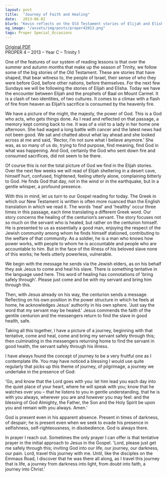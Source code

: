 ```yaml
---
layout: post
title:  "Journey of Faith and Healing"
date:   2013-06-02
blurb: "Kevin reflects on the Old Testament stories of Elijah and Elisha, emphasizing God's presence in both grand and subtle ways. He draws parallels between these stories and the healing of the centurion's servant in the Gospel, highlighting the theme of journeying through life's challenges with faith. The sermon reassures us that God is present in our struggles, even when we feel alone, and encourages us to invite God into our journey."
og_image: "/assets/img/posts/proper42013.png"
tags: Proper Special_Occasions
---
```

[Original PDF](/assets/pdf/proper42013.pdf)    
PROPER 4 – 2013 – Year C – Trinity 1

One of the features of our system of reading lessons is that over the summer and autumn months that make up the season of Trinity, we follow some of the big stories of the Old Testament. These are stories that have shaped, that bear witness to, the people of Israel, their sense of who they were before God, before other nations, before themselves. For the next few Sundays we will be following the stories of Elijah and Elisha. Today we have the encounter between Elijah and the prophets of Baal on Mount Carmel. It is a clash of two identities, of two cultures. It comes to a climax with a flash of fire from heaven as Elijah’s sacrifice is consumed by the heavenly fire.

We have a picture of the might, the majesty, the power of God. This is a God who acts, who gets things done. As I read and reflected on that passage, a memory kept coming back to me. It was of a visit to a lady in her home one afternoon. She had waged a long battle with cancer and the latest news had not been good. We sat and chatted about what lay ahead and she looked across at me and said, 'Rector, I’m not sure what I believe anymore.' She was, as so many of us do, trying to find purpose, find meaning, find God in what was happening. And God, certainly the God who sent down fire and consumed sacrifices, did not seem to be there.

Of course this is not the total picture of God we find in the Elijah stories. Over the next few weeks we will read of Elijah sheltering in a desert cave, himself hurt, confused, frightened, feeling utterly alone, complaining bitterly to God. He finds God that day, not in the wind or in the earthquake, but in a gentle whisper, a profound presence.

With this in mind, let us turn to our Gospel reading for today. The Greek in which our New Testament is written is often more nuanced than the English translation in which we read it. The words 'heal' and 'healthy' occur three times in this passage, each time translating a different Greek word. Our story concerns the healing of the centurion’s servant. The story focuses not so much on the servant who is healed, but rather on the centurion himself. He is presented to us as essentially a good man, enjoying the respect of the Jewish community among whom he finds himself stationed, contributing to the welfare of that community. As a soldier, he is a man who knows how power works, with people to whom he is accountable and people who are accountable to him. But in the face of the illness of his beloved slave none of this works; he feels utterly powerless, vulnerable.

We begin with the message he sends via the Jewish elders, as on his behalf they ask Jesus to come and heal his slave. There is something tentative in the language used here. This word of healing has connotations of 'bring safely through'. Please just come and be with my servant and bring him through this.

Then, with Jesus already on his way, the centurion sends a message. Reflecting on his own position in the power structure in which he feels at home, he acknowledges Jesus’ authority in his own sphere. 'Just say the word that my servant may be healed.' Jesus commends the faith of the gentile centurion and the messengers return to find the slave in good health, safe.

Taking all this together, I have a picture of a journey, beginning with that tentative, come and heal, come and bring my servant safely through this; then culminating in the messengers returning home to find the servant in good health, the servant safely through his illness.

I have always found the concept of journey to be a very fruitful one as I contemplate life. You may have noticed a blessing I would use quite regularly that picks up this theme of journey, of pilgrimage, a journey we undertake in the presence of God:

'Go, and know that the Lord goes with you:
let him lead you each day into the quiet place
of your heart, where he will speak with you;
know that he watches over you –
that he listens to you in gentle understanding,
that he is with you always,
wherever you are and however you may feel:
and the blessing of God Almighty,
the Father, the Son and the Holy Spirit
be upon you and remain with you always.
Amen.'

God is present even in his apparent absence. Present in times of darkness, of despair; he is present even when we seek to evade his presence in selfishness, self-righteousness, in disobedience. God is always there.

In prayer I reach out. Sometimes the only prayer I can offer is that tentative prayer in the initial approach to Jesus in the Gospel. 'Lord, please just get me safely through this; inviting God into our life, our journey, our darkness, our pain. Lord, travel this journey with me. Until, like the disciples on the Emmaus Road, I discover that he was there all along, as I travel this journey that is life, a journey from darkness into light, from doubt into faith, a journey into Christ.'

